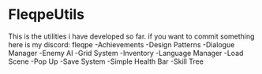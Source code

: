 # FleqpeUtils
 This is the utilities i have developed so far. if you want to commit something here is my discord: fleqpe
-Achievements
-Design Patterns
-Dialogue Manager
-Enemy AI
-Grid System
-Inventory
-Language Manager
-Load Scene
-Pop Up
-Save System
-Simple Health Bar
-Skill Tree
